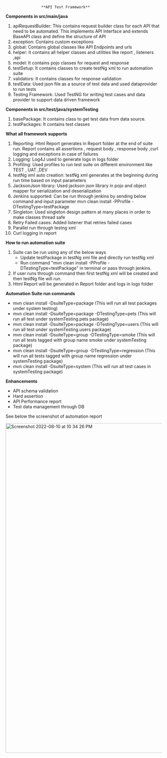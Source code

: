                     **API Test Framework**

**Components in src/main/java**
1) apiRequestBuilder: This contains request builder class for each API that need to be automated. This implements API Interface and extends BaseAPI class and define the structure of API
2) exception: Contains custom exceptions
3) global: Contains global classes like API Endpoints and urls
4) helper: It contains all helper classes and utilities like report , listeners ,api
5) model: It contains pojo classes for request and response
6) testSetup: It contains classes to create testNg xml to run automation suite
7) validators: It contains classes for response validation
8) testData: Used json file as a source of test data and used dataprovider to run tests
9) Testing Framework: Used TestNG for writing test cases and data provider to support data driven framework

**Components in src/test/java/systemTesting**
1) basePackage: It contains class to get test data from data source.
2) testPackages: It contains test classes

**What all framework supports**
1) Reporting: Html Report generates in Report folder at the end of suite run. Report contains all assertions , request body , response body ,curl logging and exceptions in case of failures
2) Logging: Log4J used to generate logs in logs folder
3) Profiling: Used profiles to run test suite on different environment like TEST , UAT ,DEV
4) testNg xml auto creation: testNg xml generates at the beginning during run time based on input parameters
5) JacksonJson library: Used jackson json library in pojo and object mapper for serialization and deserialization
6) Jenkins supported: Can be run through jenkins by sending below command and input parameter  mvn clean install -PProfile -DTestingType=testPackage
7) Singleton: Used singleton design pattern at many places in order to make classes thread safe
8) Retry Failed cases: Added listener that retries failed cases
9) Parallel run through testng xml
10) Curl logging in report


**How to run automation suite**
1) Suite can be run using any of the below ways
    - Update testPackage in testNg xml file and directly run testNg xml
    - Run command  "mvn clean install -PProfile -DTestingType=testPackage" in terminal or pass through jenkins.
2) If user runs through command then first testNg xml will be created and then testNg file will run.
3) Html Report will be generated in Report folder and logs in logs folder



**Automation Suite run commands**
- mvn clean install -DsuiteType=package  (This will run all test packages under system testing)
- mvn clean install -DsuiteType=package -DTestingType=pets  (This will run all test under systemTesting.pets package)
- mvn clean install -DsuiteType=package -DTestingType=users  (This will run all test under systemTesting.users package)
- mvn clean install -DsuiteType=group -DTestingType=smoke  (This will run all tests tagged with group name smoke under systemTesting package)
- mvn clean install -DsuiteType=group -DTestingType=regression  (This will run all tests tagged with group name regression under systemTesting package)
- mvn clean install -DsuiteType=system  (This will run all test cases in systemTesting package)


**Enhancements**
- API schema validation
- Hard assertion
- API Performance report
- Test data management through DB

See below the screenshot of automation report

<img width="1063" alt="Screenshot 2022-08-10 at 10 34 26 PM" src="https://user-images.githubusercontent.com/43670083/183976341-726d0a60-418c-4cce-8bbc-730dc9aaf6a4.png">
